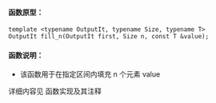 
#### 函数原型：
```
template <typename OutputIt, typename Size, typename T>
OutputIt fill_n(OutputIt first, Size n, const T &value);
```

#### 函数说明：
* 该函数用于在指定区间内填充 n 个元素 value

详细内容见 函数实现及其注释

